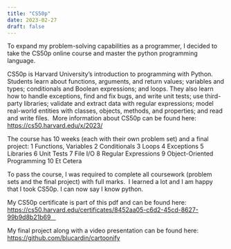 ```yaml
---
title: "CS50p"
date: 2023-02-27
draft: false
---
```


To expand my problem-solving capabilities as a programmer, I decided to take the CS50p online course and master the python programming language. 

CS50p is Harvard University’s introduction to programming with Python. Students learn about functions, arguments, and return values; variables and types; conditionals and Boolean expressions; and loops. They also learn how to handle exceptions, find and fix bugs, and write unit tests; use third-party libraries; validate and extract data with regular expressions; model real-world entities with classes, objects, methods, and properties; and read and write files. 
More information about CS50p can be found here: https://cs50.harvard.edu/x/2023/

The course has 10 weeks (each with their own problem set) and a final project:
	1	Functions, Variables
	2	Conditionals
	3	Loops
	4	Exceptions
	5	Libraries
	6	Unit Tests
	7	File I/O
	8	Regular Expressions
	9	Object-Oriented Programming
	10	Et Cetera

To pass the course, I was required to complete all coursework (problem sets and the final project) with full marks. 
I learned a lot and I am happy that I took CS50p. I can now say I know python.  

My CS50p certificate is part of this pdf and can be found here: https://cs50.harvard.edu/certificates/8452aa05-c6d2-45cd-8627-99b9d8b21b69   

My final project along with a video presentation can be found here: https://github.com/blucardin/cartoonify